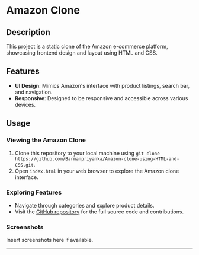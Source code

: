 # Amazon Clone

## Description

This project is a static clone of the Amazon e-commerce platform, showcasing frontend design and layout using HTML and CSS.

## Features

- **UI Design**: Mimics Amazon's interface with product listings, search bar, and navigation.
- **Responsive**: Designed to be responsive and accessible across various devices.

## Usage

### Viewing the Amazon Clone

1. Clone this repository to your local machine using `git clone https://github.com/Barmanpriyanka/Amazon-clone-using-HTML-and-CSS.git`.
2. Open `index.html` in your web browser to explore the Amazon clone interface.

### Exploring Features

- Navigate through categories and explore product details.
- Visit the [GitHub repository](https://github.com/Barmanpriyanka/Amazon-clone-using-HTML-and-CSS) for the full source code and contributions.

### Screenshots

Insert screenshots here if available.

---

